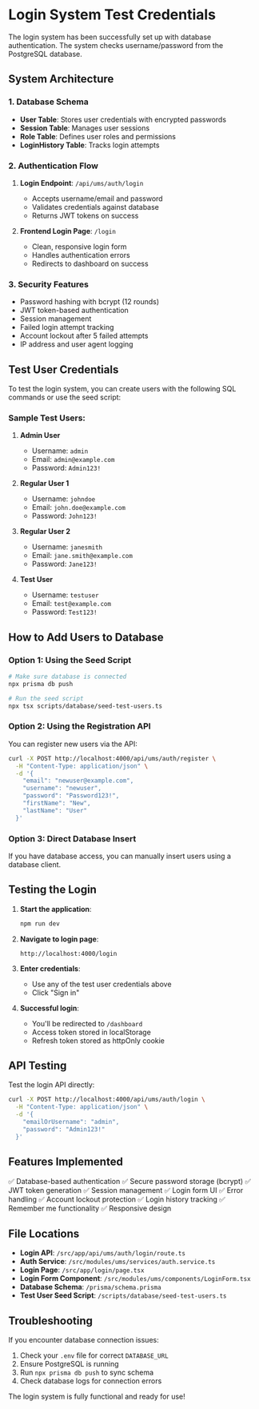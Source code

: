 # Login System Test Credentials

The login system has been successfully set up with database authentication. The system checks username/password from the PostgreSQL database.

## System Architecture

### 1. Database Schema
- **User Table**: Stores user credentials with encrypted passwords
- **Session Table**: Manages user sessions
- **Role Table**: Defines user roles and permissions
- **LoginHistory Table**: Tracks login attempts

### 2. Authentication Flow

1. **Login Endpoint**: `/api/ums/auth/login`
   - Accepts username/email and password
   - Validates credentials against database
   - Returns JWT tokens on success

2. **Frontend Login Page**: `/login`
   - Clean, responsive login form
   - Handles authentication errors
   - Redirects to dashboard on success

### 3. Security Features
- Password hashing with bcrypt (12 rounds)
- JWT token-based authentication
- Session management
- Failed login attempt tracking
- Account lockout after 5 failed attempts
- IP address and user agent logging

## Test User Credentials

To test the login system, you can create users with the following SQL commands or use the seed script:

### Sample Test Users:

1. **Admin User**
   - Username: `admin`
   - Email: `admin@example.com`
   - Password: `Admin123!`

2. **Regular User 1**
   - Username: `johndoe`
   - Email: `john.doe@example.com`
   - Password: `John123!`

3. **Regular User 2**
   - Username: `janesmith`
   - Email: `jane.smith@example.com`
   - Password: `Jane123!`

4. **Test User**
   - Username: `testuser`
   - Email: `test@example.com`
   - Password: `Test123!`

## How to Add Users to Database

### Option 1: Using the Seed Script

```bash
# Make sure database is connected
npx prisma db push

# Run the seed script
npx tsx scripts/database/seed-test-users.ts
```

### Option 2: Using the Registration API

You can register new users via the API:

```bash
curl -X POST http://localhost:4000/api/ums/auth/register \
  -H "Content-Type: application/json" \
  -d '{
    "email": "newuser@example.com",
    "username": "newuser",
    "password": "Password123!",
    "firstName": "New",
    "lastName": "User"
  }'
```

### Option 3: Direct Database Insert

If you have database access, you can manually insert users using a database client.

## Testing the Login

1. **Start the application**:
   ```bash
   npm run dev
   ```

2. **Navigate to login page**:
   ```
   http://localhost:4000/login
   ```

3. **Enter credentials**:
   - Use any of the test user credentials above
   - Click "Sign in"

4. **Successful login**:
   - You'll be redirected to `/dashboard`
   - Access token stored in localStorage
   - Refresh token stored as httpOnly cookie

## API Testing

Test the login API directly:

```bash
curl -X POST http://localhost:4000/api/ums/auth/login \
  -H "Content-Type: application/json" \
  -d '{
    "emailOrUsername": "admin",
    "password": "Admin123!"
  }'
```

## Features Implemented

✅ Database-based authentication
✅ Secure password storage (bcrypt)
✅ JWT token generation
✅ Session management
✅ Login form UI
✅ Error handling
✅ Account lockout protection
✅ Login history tracking
✅ Remember me functionality
✅ Responsive design

## File Locations

- **Login API**: `/src/app/api/ums/auth/login/route.ts`
- **Auth Service**: `/src/modules/ums/services/auth.service.ts`
- **Login Page**: `/src/app/login/page.tsx`
- **Login Form Component**: `/src/modules/ums/components/LoginForm.tsx`
- **Database Schema**: `/prisma/schema.prisma`
- **Test User Seed Script**: `/scripts/database/seed-test-users.ts`

## Troubleshooting

If you encounter database connection issues:

1. Check your `.env` file for correct `DATABASE_URL`
2. Ensure PostgreSQL is running
3. Run `npx prisma db push` to sync schema
4. Check database logs for connection errors

The login system is fully functional and ready for use!